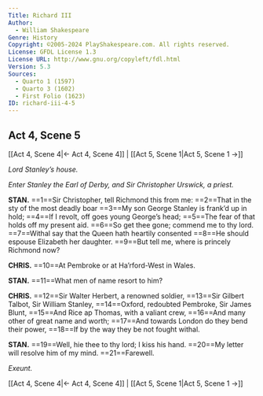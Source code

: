 ```yaml
---
Title: Richard III
Author: 
  - William Shakespeare
Genre: History
Copyright: ©2005-2024 PlayShakespeare.com. All rights reserved.
License: GFDL License 1.3
License URL: http://www.gnu.org/copyleft/fdl.html
Version: 5.3
Sources:
  - Quarto 1 (1597)
  - Quarto 3 (1602)
  - First Folio (1623)
ID: richard-iii-4-5
---
```


## Act 4, Scene 5
[[Act 4, Scene 4|← Act 4, Scene 4]] | [[Act 5, Scene 1|Act 5, Scene 1 →]]

*Lord Stanley’s house.*

*Enter Stanley the Earl of Derby, and Sir Christopher Urswick, a priest.*

**STAN.**
==1==Sir Christopher, tell Richmond this from me:
==2==That in the sty of the most deadly boar
==3==My son George Stanley is frank’d up in hold;
==4==If I revolt, off goes young George’s head;
==5==The fear of that holds off my present aid.
==6==So get thee gone; commend me to thy lord.
==7==Withal say that the Queen hath heartily consented
==8==He should espouse Elizabeth her daughter.
==9==But tell me, where is princely Richmond now?

**CHRIS.**
==10==At Pembroke or at Ha’rford-West in Wales.

**STAN.**
==11==What men of name resort to him?

**CHRIS.**
==12==Sir Walter Herbert, a renowned soldier,
==13==Sir Gilbert Talbot, Sir William Stanley,
==14==Oxford, redoubted Pembroke, Sir James Blunt,
==15==And Rice ap Thomas, with a valiant crew,
==16==And many other of great name and worth;
==17==And towards London do they bend their power,
==18==If by the way they be not fought withal.

**STAN.**
==19==Well, hie thee to thy lord; I kiss his hand.
==20==My letter will resolve him of my mind.
==21==Farewell.

*Exeunt.*

[[Act 4, Scene 4|← Act 4, Scene 4]] | [[Act 5, Scene 1|Act 5, Scene 1 →]]